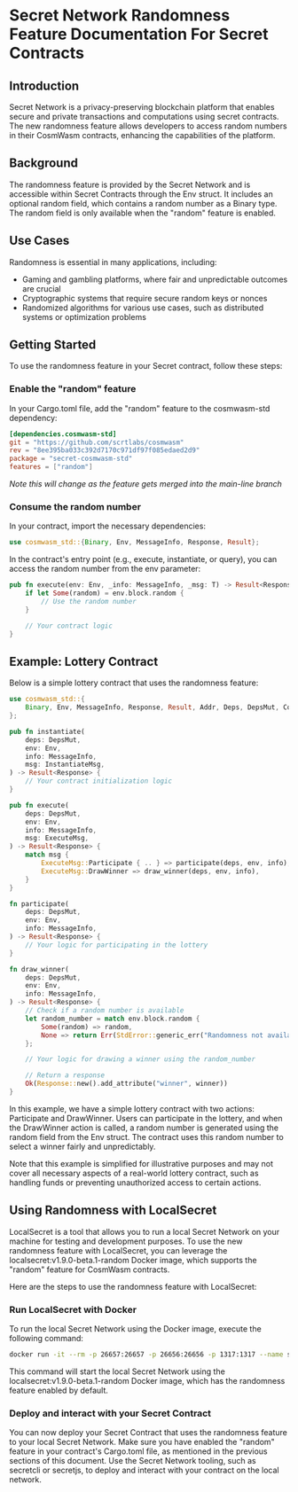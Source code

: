 # Secret Network Randomness Feature Documentation For Secret Contracts

## Introduction
Secret Network is a privacy-preserving blockchain platform that enables secure and private transactions and computations using secret contracts. The new randomness feature allows developers to access random numbers in their CosmWasm contracts, enhancing the capabilities of the platform.

## Background
The randomness feature is provided by the Secret Network and is accessible within Secret Contracts through the Env struct. It includes an optional random field, which contains a random number as a Binary type. The random field is only available when the "random" feature is enabled.

## Use Cases
Randomness is essential in many applications, including:

* Gaming and gambling platforms, where fair and unpredictable outcomes are crucial
* Cryptographic systems that require secure random keys or nonces
* Randomized algorithms for various use cases, such as distributed systems or optimization problems

## Getting Started

To use the randomness feature in your Secret contract, follow these steps:

### Enable the "random" feature
In your Cargo.toml file, add the "random" feature to the cosmwasm-std dependency:


```toml
[dependencies.cosmwasm-std]
git = "https://github.com/scrtlabs/cosmwasm"
rev = "8ee395ba033c392d7170c971df97f085edaed2d9"
package = "secret-cosmwasm-std"
features = ["random"]
```
*Note this will change as the feature gets merged into the main-line branch*

### Consume the random number
In your contract, import the necessary dependencies:


```rust
use cosmwasm_std::{Binary, Env, MessageInfo, Response, Result};
```

In the contract's entry point (e.g., execute, instantiate, or query), you can access the random number from the env parameter:


```rust
pub fn execute(env: Env, _info: MessageInfo, _msg: T) -> Result<Response<T>> {
    if let Some(random) = env.block.random {
        // Use the random number
    }

    // Your contract logic
}
```

## Example: Lottery Contract
Below is a simple lottery contract that uses the randomness feature:

```rust 
use cosmwasm_std::{
    Binary, Env, MessageInfo, Response, Result, Addr, Deps, DepsMut, ContractResult, Timestamp,
};

pub fn instantiate(
    deps: DepsMut,
    env: Env,
    info: MessageInfo,
    msg: InstantiateMsg,
) -> Result<Response> {
    // Your contract initialization logic
}

pub fn execute(
    deps: DepsMut,
    env: Env,
    info: MessageInfo,
    msg: ExecuteMsg,
) -> Result<Response> {
    match msg {
        ExecuteMsg::Participate { .. } => participate(deps, env, info),
        ExecuteMsg::DrawWinner => draw_winner(deps, env, info),
    }
}

fn participate(
    deps: DepsMut,
    env: Env,
    info: MessageInfo,
) -> Result<Response> {
    // Your logic for participating in the lottery
}

fn draw_winner(
    deps: DepsMut,
    env: Env,
    info: MessageInfo,
) -> Result<Response> {
    // Check if a random number is available
    let random_number = match env.block.random {
        Some(random) => random,
        None => return Err(StdError::generic_err("Randomness not available")),
    };

    // Your logic for drawing a winner using the random_number

    // Return a response
    Ok(Response::new().add_attribute("winner", winner))
}
```

In this example, we have a simple lottery contract with two actions: Participate and DrawWinner. Users can participate in the lottery, and when the DrawWinner action is called, a random number is generated using the random field from the Env struct. The contract uses this random number to select a winner fairly and unpredictably.

Note that this example is simplified for illustrative purposes and may not cover all necessary aspects of a real-world lottery contract, such as handling funds or preventing unauthorized access to certain actions.

## Using Randomness with LocalSecret

LocalSecret is a tool that allows you to run a local Secret Network on your machine for testing and development purposes. To use the new randomness feature with LocalSecret, you can leverage the localsecret:v1.9.0-beta.1-random Docker image, which supports the "random" feature for CosmWasm contracts.

Here are the steps to use the randomness feature with LocalSecret:

### Run LocalSecret with Docker

To run the local Secret Network using the Docker image, execute the following command:

```bash
docker run -it --rm -p 26657:26657 -p 26656:26656 -p 1317:1317 --name secretdev ghcr.io/scrtlabs/localsecret:v1.9.0-beta.1-random
```

This command will start the local Secret Network using the localsecret:v1.9.0-beta.1-random Docker image, which has the randomness feature enabled by default.

### Deploy and interact with your Secret Contract
You can now deploy your Secret Contract that uses the randomness feature to your local Secret Network. Make sure you have enabled the "random" feature in your contract's Cargo.toml file, as mentioned in the previous sections of this document.
Use the Secret Network tooling, such as secretcli or secretjs, to deploy and interact with your contract on the local network.
